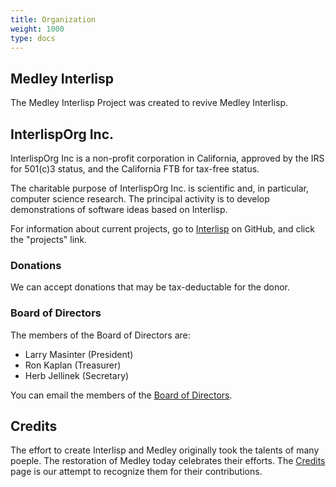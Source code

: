 ```yaml
---
title: Organization
weight: 1000
type: docs
---
```


## Medley Interlisp

The Medley Interlisp Project was created to revive Medley Interlisp.

## InterlispOrg Inc.

InterlispOrg Inc is a non-profit corporation in California, approved by the IRS for 501(c)3 status, and the California FTB for tax-free status.

The charitable purpose of InterlispOrg Inc. is scientific and, in particular, computer science research.
The principal activity is to develop demonstrations of software ideas based on Interlisp.

For information about current projects, go to [Interlisp](https://github.com/Interlisp) on GitHub, and click the "projects" link.

### Donations

We can accept donations that may be tax-deductable for the donor.

### Board of Directors

The members of the Board of Directors are:

* Larry Masinter (President)
* Ron Kaplan (Treasurer)
* Herb Jellinek (Secretary)

You can email the members of the [Board of Directors](mailto:board@interlisp.org).

## Credits

The effort to create Interlisp and Medley originally took the talents of many poeple. The restoration of Medley today celebrates their efforts. The [Credits](/project/credits) page is our attempt to recognize them for their contributions.

